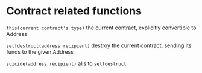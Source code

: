 # Contract related functions


```this(current contract's type)``` the current contract, explicitly convertible to Address

```selfdestruct(address recipient)``` destroy the current contract, sending its funds to the given Address

```suicide(address recipient)``` alis to ```selfdestruct```